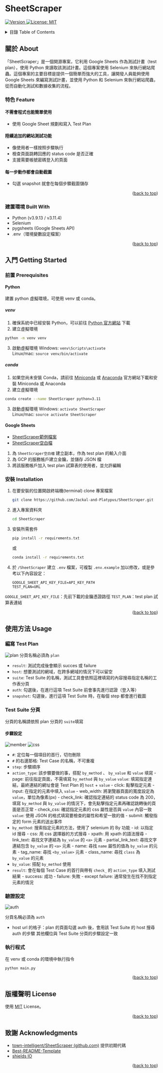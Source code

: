 
# SheetScraper
<div id="top"></div>
<div id="top">
<p>
  <a href="https://github.com/Jackal-and-Platypus/SheetScraper" target="_blank">
  <img alt="Version" src="https://img.shields.io/badge/version-0.1.0-blue.svg?cacheSeconds=2592000" />
  </a>
  <a href="https://github.com/Jackal-and-Platypus/SheetScraper/blob/main/LICENSE" target="_blank">
    <img alt="License: MIT" src="https://img.shields.io/github/license/Jackal-and-Platypus/SheetScraper.svg" />
  </a>
</p>
</div>
<!-- TABLE OF CONTENTS -->
<details>
  <summary>目錄 Table of Contents</summary>
  <ol>
    <li>
      <a href="#關於-about">關於 About</a>
      <ul>
        <li><a href="#特色-Feature">特色 Feature</a></li>
        <li><a href="#截圖-Screenshot">截圖 Screenshot</a></li>
        <li><a href="#建置環境-built-with">建置環境 Built With</a></li>
      </ul>
    </li>
    <li>
      <a href="#入門-getting-started">入門 Getting Started</a>
      <ul>
        <li><a href="#前置-prerequisites">前置 Prerequisites</a></li>
        <li><a href="#安裝-installation">安裝 Installation</a></li>
      </ul>
    </li>
    <li><a href="#使用方法-usage">使用方法 Usage</a></li>
    <li><a href="#版權聲明-license">版權聲明 License</a></li>
    <li><a href="#致謝-acknowledgments">致謝 Acknowledgments</a></li>
  </ol>
</details>


<!-- ABOUT THE PROJECT -->
## 關於 About

「SheetScraper」是一個開源專案，它利用 Google Sheets 作為測試計畫（test plan），使用 Python 來讀取該測試計畫。這個專案使用 Selenium 來執行網站爬蟲。這個專案的主要目標是提供一個簡單而強大的工具，讓開發人員能夠使用 Google Sheets 來編寫測試計畫，並使用 Python 和 Selenium 來執行網站爬蟲，從而自動化測試和數據收集的流程。

### 特色 Feature

#### 不需會程式也能簡單使用
- 使用 Google Sheet 規劃和寫入 Test Plan

#### 陸續追加的網站測試功能
- 像使用者一樣按照步驟執行
- 檢查頁面跳轉回應的 status code 是否正確
- 支援需要帳號密碼登入的頁面

#### 每一步動作都會自動截圖
- 勾選 snapshot 就會在每個步驟截圖儲存

<p align="right">(<a href="#top">back to top</a>)</p>

### 建置環境 Built With

- Python (v3.9.13 / v3.11.4)
- Selenium
- pygsheets (Google Sheets API)
- .env（環境變數設定檔案）

<p align="right">(<a href="#top">back to top</a>)</p>


<!-- GETTING STARTED -->
## 入門 Getting Started
### 前置 Prerequisites
#### Python
建置 python 虛擬環境，可使用 venv 或 conda。
##### venv
1. 確保系統中已經安裝 Python，可以前往 [Python 官方網站](https://www.python.org/downloads/) 下載
2. 建立虛擬環境
```sh
python -m venv venv
```
3. 啟動虛擬環境
   Windows: `venv\Scripts\activate`  
   Linux/mac: `source venv/bin/activate`
##### conda
1. 如果您尚未安裝 Conda，請前往 [Miniconda](https://docs.conda.io/en/latest/miniconda.html) 或 [Anaconda](https://www.anaconda.com/products/distribution) 官方網站下載和安裝 Miniconda 或 Anaconda
2. 建立虛擬環境
```sh
conda create --name SheetScraper python=3.11
```
3. 啟動虛擬環境
Windows: `activate SheetScraper`  
Linux/mac: `source activate SheetScraper`
#### Google Sheets
- [SheetScraper範例檔案](https://docs.google.com/spreadsheets/d/1zApqpIVTjPxquOjgaAsloD7UOvbJFh9R0KOJja9DXAw/edit?usp=sharing)
- [SheetScraper空白檔](https://docs.google.com/spreadsheets/d/1sJArDVQRs206BWaUaaAlEyffMFvwyRonkjHyJhaEfCg/edit?usp=sharing)

1. 為 `SheetScraper空白檔` 建立副本，作為 test plan 的輸入介面
2. 為 GCP 的服務帳戶建立金鑰，並儲存 JSON 檔
3. 將該服務帳戶加入 test plan 試算表的使用者，並允許編輯
 

### 安裝 Installation

1. 在要安裝的位置開啟終端機(terminal) clone 專案檔案
   ```sh
   git clone https://github.com/Jackal-and-Platypus/SheetScraper.git
   ```

2. 進入專案資料夾
   ```sh
   cd SheetScraper
   ```

3. 安裝所需套件
   ```sh
   pip install -r requirements.txt
   ```
   或
   ```sh
   conda install -r requirements.txt
   ```

4. 於 `/SheetScraper` 建立 `.env` 檔案，可複製 `.env.example` 加以修改，或是參考以下內容設定：
   ```
   GOOGLE_SHEET_API_KEY_FILE=API_KEY_PATH  
   TEST_PLAN=URL
   ```
`GOOGLE_SHEET_API_KEY_FILE`：先前下載的金鑰憑證路徑
`TEST_PLAN`：test plan 試算表連結

<p align="right">(<a href="#top">back to top</a>)</p>

<!-- USAGE -->
## 使用方法 Usage
### 編寫 Test Plan
![plan](https://raw.githubusercontent.com/Jackal-and-Platypus/SheetScraper/main/images/plan.png)
分頁名稱必須為 `plan`
- `result`: 測試完成後會顯示 succes 或 failure
- `host`: 想要測試的網域，在跨多網域的情況下可以留空
- `suite`: Test Suite 的名稱，測試工具會依照這裡填寫的內容搜尋指定名稱的工作表分頁
- `auth`: 勾選後，在進行這項 Test Suite 前會事先進行認證（登入等）
- `snapshot`: 勾選後，進行這項 Test Suite 時，在每個 step 都會進行截圖

### Test Suite 分頁
分頁的名稱請依照 plan 分頁的 `suite`填寫
#### 步驟設定
![member](https://raw.githubusercontent.com/Jackal-and-Platypus/SheetScraper/main/images/members.png)
![css](https://raw.githubusercontent.com/Jackal-and-Platypus/SheetScraper/main/images/css_step.png)
- `#`: 定位每一個項目的首行，切勿刪除
- `#` 的右邊那格: Test Case 的名稱，不可重複
- `step`: 步驟順序
- `action_type`: 該步驟要做的事，搭配 `by_method` 、 `by_value` 和 `value` 填寫
	  - page: 前往指定頁面，不需填寫 `by_method` 與 `by_value`
	    `value`: 填寫指定連結，最終連結的網址會是 Test Plan 的 `host` + `value`
	  - click: 點擊指定元素
	  - input: 在指定的元素中填入 `value`
	  - web_width: 將瀏覽器頁面的寬度設定為 `value`，單位為像素(px)
	  - check_link: 確認指定連結的 status code 為 200，填寫 `by_method` 與 `by_value` 的情況下，會先點擊指定元素再確認跳轉後的頁面是否正常
	  - check_css: 確認指定元素的 css 屬性是否與 `value` 內容一致
	    `value`: 使用 JSON 的格式填寫要檢查的屬性和希望一致的值
	  - submit: 觸發指定的 form 元素的送出事件
- `by_method`: 搜索指定元素的方法，使用了 selenium 的 By 功能
	  - id: 以指定 id 搜尋
	  - css: 用 css 選擇器的方式搜尋
	  - xpath: 用 xpath 的語法搜尋
	  - link_text: 尋找文字連結為 `by_value` 的 `<a>` 元素
	  - partial_link_text: 尋找文字連結包含 `by_value` 的 `<a>` 元素
	  - name: 尋找 `name` 屬性的值為 `by_value` 的元素
	  - tag_name: 尋找 `<by_value>` 元素 
	  - class_name: 尋找 `class` 為 `by_value` 的元素
- `by_value`: 搭配 `by_method` 使用
- `result`: 會在每個 Test Case 的首行與帶有 `check_` 的 `action_type` 填入測試結果
	  - success: 成功
	  - failure: 失敗
	  - except failure: 通常發生在找不到指定元素的情況

### 驗證設定
![auth](https://raw.githubusercontent.com/Jackal-and-Platypus/SheetScraper/main/images/auth.png)

分頁名稱必須為 `auth`
- host url 的格子：plan 的頁面勾選 auth 後，會用該 Test Suite 的 host 搜尋 auth 的步驟
其他欄位與 Test Suite 分頁的步驟設定一致

### 執行程式
在 venv 或 conda 的環境中執行指令
```sh
python main.py
```

<p align="right">(<a href="#top">back to top</a>)</p>

<!-- LICENSE -->
## 版權聲明 License
使用 [MIT](https://github.com/Prysline/S2A1_restaurant/blob/main/LICENSE) License。

<p align="right">(<a href="#top">back to top</a>)</p>


<!-- ACKNOWLEDGMENTS -->
## 致謝 Acknowledgments
* [town-intelligent/SheetScraper (github.com)](https://github.com/town-intelligent/SheetScraper) 提供初期代碼
* [Best-README-Template](https://github.com/othneildrew/Best-README-Template)
* [shields IO](https://shields.io/)

<p align="right">(<a href="#top">back to top</a>)</p>

